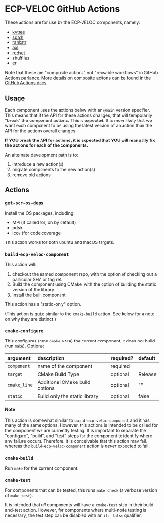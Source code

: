 # ECP-VELOC GitHub Actions

These actions are for use by the ECP-VELOC components, namely:

- [kvtree](https://github.com/ecp-veloc/kvtree)
- [spath](https://github.com/ecp-veloc/spath)
- [rankstr](https://github.com/ecp-veloc/rankstr)
- [axl](https://github.com/ecp-veloc/axl)
- [redset](https://github.com/ecp-veloc/redset)
- [shuffiles](https://github.com/ecp-veloc/shuffiles)
- [er](https://github.com/ecp-veloc/er)

Note that these are "composite actions" not "reusable workflows" in GitHub Actions parlance.
More details on composite actions can be found in the [GitHub Actions docs](https://docs.github.com/en/actions/creating-actions/creating-a-composite-action).

## Usage

Each component uses the actions below with an `@main` version specifier.
This means that if the API for these actions changes, that will temporarily "break" the component actions.
This is expected.
It is more likely that we want each component to be using the latest version of an action than the API for the actions overall changes.

**If YOU break the API for actions, it is expected that YOU will manually fix the actions for each of the components.**

An alternate development path is to:

1. introduce a new action(s)
2. migrate components to the new action(s)
3. remove old actions

## Actions

### `get-scr-os-deps`

Install the OS packages, including:
- MPI (if called for, on by default)
- pdsh
- lcov (for code coverage)

This action works for both ubuntu and macOS targets.

### `build-ecp-veloc-component`

This action will:

1. checkout the named component repo, with the option of checking out a particular SHA or tag ref.
2. Build the component using CMake, with the option of building the static version of the library
3. Install the built component

This action has a "static-only" option.

(This action is quite similar to the `cmake-build` action.
See below for a note on why they are distinct.)

### `cmake-configure`

This configures (runs `cmake PATH`) the current component, it does not build (run `make`).
Options:

| argument | description | required? | default |
|:--|:--|:--|:--|
| `component` | name of the component | required | |
| `target`    | CMake Build Type      | optional | Release |
| `cmake_line`| Additional CMake build options | optional | "" |
| `static`    | Build only the static library  | optional | false |

#### Note

This action is somewhat similar to `build-ecp-veloc-component` and it has many of the same options.
However, this actions is intended to be called for the component we are currently testing.
It is important to separate the "configure", "build", and "test" steps for the component to identify where any failure occurs.
Therefore, it is conceivable that this action may fail, whereas the `build-ecp-veloc-component` action is *never* expected to fail.

### `cmake-build`

Run `make` for the current component.

### `cmake-test`

For components that can be tested, this runs `make check` (a verbose version of `make test`).

It is intended that *all* components will have a `cmake-test` step in their build-and-test action.
However, for components where multi-node testing is necessary, the test step can be disabled with an `if: false` qualifier.
